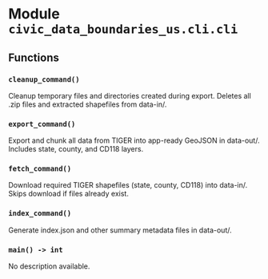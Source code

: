 # Module `civic_data_boundaries_us.cli.cli`

## Functions

### `cleanup_command()`

Cleanup temporary files and directories created during export.
Deletes all .zip files and extracted shapefiles from data-in/.

### `export_command()`

Export and chunk all data from TIGER into app-ready GeoJSON in data-out/.
Includes state, county, and CD118 layers.

### `fetch_command()`

Download required TIGER shapefiles (state, county, CD118) into data-in/.
Skips download if files already exist.

### `index_command()`

Generate index.json and other summary metadata files in data-out/.

### `main() -> int`

No description available.
